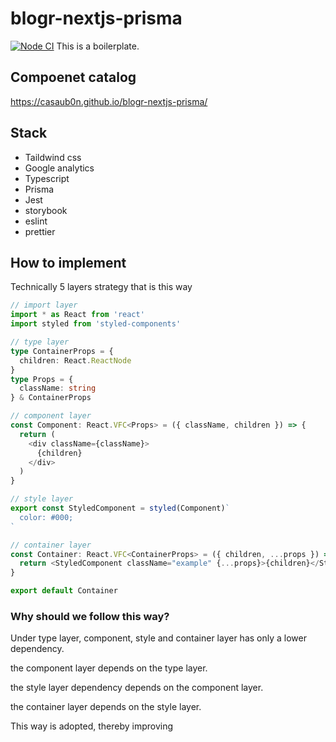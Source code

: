 # blogr-nextjs-prisma
[![Node CI](https://github.com/casaub0n/blogr-nextjs-prisma/workflows/Node%20CI/badge.svg)](https://github.com/casaub0n/blogr-nextjs-prisma/actions?query=workflow%3A%22Node+CI%22)
This is a boilerplate.

## Compoenet catalog
https://casaub0n.github.io/blogr-nextjs-prisma/

## Stack
- Taildwind css
- Google analytics
- Typescript
- Prisma
- Jest
- storybook
- eslint
- prettier

## How to implement
Technically  5 layers strategy that is this way
```typescript
// import layer
import * as React from 'react'
import styled from 'styled-components'

// type layer
type ContainerProps = {
  children: React.ReactNode
}
type Props = {
  className: string
} & ContainerProps

// component layer
const Component: React.VFC<Props> = ({ className, children }) => {
  return (
    <div className={className}>
      {children}
    </div>
  )
}

// style layer
export const StyledComponent = styled(Component)`
  color: #000;
`

// container layer
const Container: React.VFC<ContainerProps> = ({ children, ...props }) => {
  return <StyledComponent className="example" {...props}>{children}</StyledComponent>
}

export default Container
```

### Why should we follow this way?
Under type layer, component, style and container layer has only a lower dependency.

the component layer depends on the type layer.

the style layer dependency depends on the component layer.

the container layer depends on the style layer.


This way is adopted, thereby improving 
